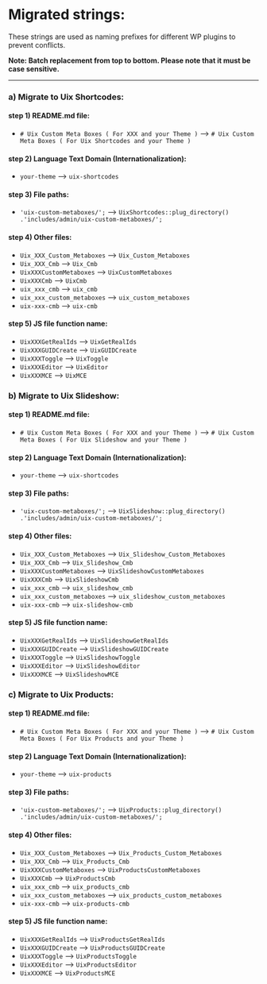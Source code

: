 # Migrated strings:

These strings are used as naming prefixes for different WP plugins to prevent conflicts.

**Note: Batch replacement from top to bottom. Please note that it must be case sensitive.**

-----


### a) Migrate to Uix Shortcodes:

#### step 1) README.md file:

- `# Uix Custom Meta Boxes ( For XXX and your Theme )`  -->  `# Uix Custom Meta Boxes ( For Uix Shortcodes and your Theme )`  


#### step 2) Language Text Domain (Internationalization):

- `your-theme`  -->  `uix-shortcodes`


#### step 3) File paths:

- `'uix-custom-metaboxes/';`  -->  `UixShortcodes::plug_directory() .'includes/admin/uix-custom-metaboxes/';`


#### step 4) Other files:

- `Uix_XXX_Custom_Metaboxes`  -->  `Uix_Custom_Metaboxes`
- `Uix_XXX_Cmb`  -->  `Uix_Cmb`
- `UixXXXCustomMetaboxes`  -->  `UixCustomMetaboxes`
- `UixXXXCmb`  -->  `UixCmb`
- `uix_xxx_cmb`  -->  `uix_cmb`
- `uix_xxx_custom_metaboxes`  -->  `uix_custom_metaboxes`
- `uix-xxx-cmb`  -->  `uix-cmb`


#### step 5) JS file function name:

- `UixXXXGetRealIds`  -->  `UixGetRealIds`
- `UixXXXGUIDCreate`  -->  `UixGUIDCreate`
- `UixXXXToggle`  -->  `UixToggle`
- `UixXXXEditor`  -->  `UixEditor`
- `UixXXXMCE`  -->  `UixMCE`




### b) Migrate to Uix Slideshow:

#### step 1) README.md file:

- `# Uix Custom Meta Boxes ( For XXX and your Theme )`  -->  `# Uix Custom Meta Boxes ( For Uix Slideshow and your Theme )`  


#### step 2) Language Text Domain (Internationalization):

- `your-theme`  -->  `uix-shortcodes`


#### step 3) File paths:

- `'uix-custom-metaboxes/';`  -->  `UixSlideshow::plug_directory() .'includes/admin/uix-custom-metaboxes/';`


#### step 4) Other files:

- `Uix_XXX_Custom_Metaboxes`  -->  `Uix_Slideshow_Custom_Metaboxes`
- `Uix_XXX_Cmb`  -->  `Uix_Slideshow_Cmb`
- `UixXXXCustomMetaboxes`  -->  `UixSlideshowCustomMetaboxes`
- `UixXXXCmb`  -->  `UixSlideshowCmb`
- `uix_xxx_cmb`  -->  `uix_slideshow_cmb`
- `uix_xxx_custom_metaboxes`  -->  `uix_slideshow_custom_metaboxes`
- `uix-xxx-cmb`  -->  `uix-slideshow-cmb`


#### step 5) JS file function name:

- `UixXXXGetRealIds`  -->  `UixSlideshowGetRealIds`
- `UixXXXGUIDCreate`  -->  `UixSlideshowGUIDCreate`
- `UixXXXToggle`  -->  `UixSlideshowToggle`
- `UixXXXEditor`  -->  `UixSlideshowEditor`
- `UixXXXMCE`  -->  `UixSlideshowMCE`




### c) Migrate to Uix Products:

#### step 1) README.md file:

- `# Uix Custom Meta Boxes ( For XXX and your Theme )`  -->  `# Uix Custom Meta Boxes ( For Uix Products and your Theme )`  


#### step 2) Language Text Domain (Internationalization):

- `your-theme`  -->  `uix-products`


#### step 3) File paths:

- `'uix-custom-metaboxes/';`  -->  `UixProducts::plug_directory() .'includes/admin/uix-custom-metaboxes/';`


#### step 4) Other files:

- `Uix_XXX_Custom_Metaboxes`  -->  `Uix_Products_Custom_Metaboxes`
- `Uix_XXX_Cmb`  -->  `Uix_Products_Cmb`
- `UixXXXCustomMetaboxes`  -->  `UixProductsCustomMetaboxes`
- `UixXXXCmb`  -->  `UixProductsCmb`
- `uix_xxx_cmb`  -->  `uix_products_cmb`
- `uix_xxx_custom_metaboxes`  -->  `uix_products_custom_metaboxes`
- `uix-xxx-cmb`  -->  `uix-products-cmb`


#### step 5) JS file function name:

- `UixXXXGetRealIds`  -->  `UixProductsGetRealIds`
- `UixXXXGUIDCreate`  -->  `UixProductsGUIDCreate`
- `UixXXXToggle`  -->  `UixProductsToggle`
- `UixXXXEditor`  -->  `UixProductsEditor`
- `UixXXXMCE`  -->  `UixProductsMCE`




